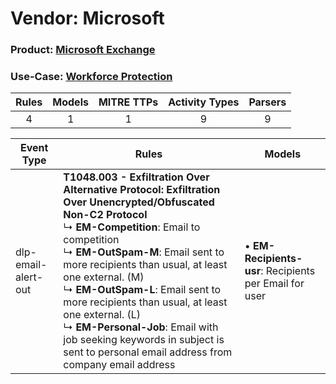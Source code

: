 Vendor: Microsoft
=================
### Product: [Microsoft Exchange](../ds_microsoft_microsoft_exchange.md)
### Use-Case: [Workforce Protection](../../../../UseCases/uc_workforce_protection.md)

| Rules | Models | MITRE TTPs | Activity Types | Parsers |
|:-----:|:------:|:----------:|:--------------:|:-------:|
|   4   |   1    |     1      |       9        |    9    |

| Event Type          | Rules    | Models    |
| ---- | ---- | ---- |
| dlp-email-alert-out | <b>T1048.003 - Exfiltration Over Alternative Protocol: Exfiltration Over Unencrypted/Obfuscated Non-C2 Protocol</b><br> ↳ <b>EM-Competition</b>: Email to competition<br> ↳ <b>EM-OutSpam-M</b>: Email sent to more recipients than usual, at least one external. (M)<br> ↳ <b>EM-OutSpam-L</b>: Email sent to more recipients than usual, at least one external. (L)<br> ↳ <b>EM-Personal-Job</b>: Email with job seeking keywords in subject is sent to personal email address from company email address |  • <b>EM-Recipients-usr</b>: Recipients per Email for user |